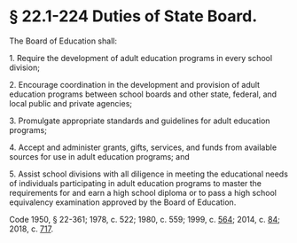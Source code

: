 # § 22.1-224 Duties of State Board.

<p>The Board of Education shall:</p><p>1. Require the development of adult education programs in every school division;</p><p>2. Encourage coordination in the development and provision of adult education programs between school boards and other state, federal, and local public and private agencies;</p><p>3. Promulgate appropriate standards and guidelines for adult education programs;</p><p>4. Accept and administer grants, gifts, services, and funds from available sources for use in adult education programs; and</p><p>5. Assist school divisions with all diligence in meeting the educational needs of individuals participating in adult education programs to master the requirements for and earn a high school diploma or to pass a high school equivalency examination approved by the Board of Education.</p><p>Code 1950, § 22-361; 1978, c. 522; 1980, c. 559; 1999, c. <a href='http://lis.virginia.gov/cgi-bin/legp604.exe?991+ful+CHAP0564'>564</a>; 2014, c. <a href='http://lis.virginia.gov/cgi-bin/legp604.exe?141+ful+CHAP0084'>84</a>; 2018, c. <a href='http://lis.virginia.gov/cgi-bin/legp604.exe?181+ful+CHAP0717'>717</a>.</p>